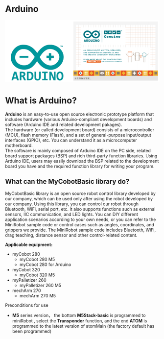 # Arduino
![arduino](../resourse/10-ArduinoEnv/10.0/10-0-001.jpg)<br>

# What is Arduino?
**Arduino** is an easy-to-use open source electronic prototype platform that includes hardware (various Arduino-compliant development boards) and software (Arduino IDE and related development pakages). <br>
The hardware (or called development board) consists of a microcontroller (MCU), flash memory (Flash), and a set of general-purpose input/output interfaces (GPIO), etc. You can understand it as a microcomputer motherboard. <br>
The software is mainly composed of Arduino IDE on the PC side, related board support packages (BSP) and rich third-party function libraries. Using Arduino IDE, users may easily download the BSP related to the development board you have and the required function library for writing your program.<br>

## What can the MyCobotBasic library do?
MyCobotBasic library is an open source robot control library developed by our company, which can be used only after using the robot developed by our company. Using this library, you can control our robot through Bluetooth, WiFi, serial port, etc. It also supports functions such as external sensors, IIC communication, and LED lights. You can DIY different application scenarios according to your own needs, or you can refer to the MiniRobot sample code or control cases such as angles, coordinates, and grippers we provide. The MiniRobot sample code includes Bluetooth, WiFi, drag teaching, distance sensor and other control-related content.

**Applicable equipment:**<br>

- myCobot 280
  - myCobot 280 M5
  - myCobot 280 for Arduino <br>
- myCobot 320
  - myCobot 320 M5 <br>
- myPalletizer 260
  - myPalletizer 260 M5<br>
- mechArm 270 <br>
  - mechArm 270 M5<br>

Preconditions for use<br>
- **M5** series version， the bottom **M5Stack-basic** is programmed to miniRobot , select the  **Transponder** function, and the end **ATOM** is programmed to the latest version of atomMain (the factory default has been programmed)

